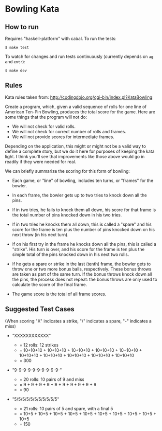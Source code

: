 # Bowling Kata

## How to run

Requires "haskell-platform" with cabal. To run the tests:

    $ make test

To watch for changes and run tests continuously
(currently depends on `ag` and `entr`):

    $ make dev

## Rules

Kata rules taken from: http://codingdojo.org/cgi-bin/index.pl?KataBowling

Create a program, which, given a valid sequence of rolls for one line of
American Ten-Pin Bowling, produces the total score for the game. Here are
some things that the program will not do:

* We will not check for valid rolls.
* We will not check for correct number of rolls and frames.
* We will not provide scores for intermediate frames.

Depending on the application, this might or might not be a valid way to
define a complete story, but we do it here for purposes of keeping the kata
light. I think you'll see that improvements like those above would go in
readily if they were needed for real.

We can briefly summarize the scoring for this form of bowling:

* Each game, or "line" of bowling, includes ten turns, or "frames" for the
  bowler.

* In each frame, the bowler gets up to two tries to knock down all the pins.

* If in two tries, he fails to knock them all down, his score for that frame
  is the total number of pins knocked down in his two tries.

* If in two tries he knocks them all down, this is called a "spare" and his
  score for the frame is ten plus the number of pins knocked down on his
  next throw (in his next turn).

* If on his first try in the frame he knocks down all the pins, this is
  called a "strike". His turn is over, and his score for the frame is ten
  plus the simple total of the pins knocked down in his next two rolls.

* If he gets a spare or strike in the last (tenth) frame, the bowler gets to
  throw one or two more bonus balls, respectively. These bonus throws are
  taken as part of the same turn. If the bonus throws knock down all the
  pins, the process does not repeat: the bonus throws are only used to
  calculate the score of the final frame.

* The game score is the total of all frame scores.

## Suggested Test Cases

(When scoring "X" indicates a strike, "/" indicates a spare, "-" indicates a miss)

* "XXXXXXXXXXXX" 
  * = 12 rolls: 12 strikes
  * = 10+10+10 + 10+10+10 + 10+10+10 + 10+10+10 + 10+10+10 + 10+10+10 + 10+10+10 + 10+10+10 + 10+10+10 + 10+10+10
  * = 300
* "9-9-9-9-9-9-9-9-9-9-"
  * = 20 rolls: 10 pairs of 9 and miss
  * = 9 + 9 + 9 + 9 + 9 + 9 + 9 + 9 + 9 + 9
  * = 90

* "5/5/5/5/5/5/5/5/5/5/5"
  * = 21 rolls: 10 pairs of 5 and spare, with a final 5
  * = 10+5 + 10+5 + 10+5 + 10+5 + 10+5 + 10+5 + 10+5 + 10+5 + 10+5 + 10+5
  * = 150

